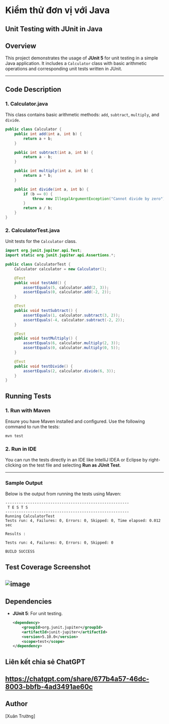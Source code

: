 # Kiểm thử đơn vị với Java
## Unit Testing with JUnit in Java

## Overview
This project demonstrates the usage of **JUnit 5** for unit testing in a simple Java application. It includes a `Calculator` class with basic arithmetic operations and corresponding unit tests written in JUnit.

---

## Code Description

### 1. **Calculator.java**
This class contains basic arithmetic methods: `add`, `subtract`, `multiply`, and `divide`.

```java
public class Calculator {
    public int add(int a, int b) {
        return a + b;
    }

    public int subtract(int a, int b) {
        return a - b;
    }

    public int multiply(int a, int b) {
        return a * b;
    }

    public int divide(int a, int b) {
        if (b == 0) {
            throw new IllegalArgumentException("Cannot divide by zero");
        }
        return a / b;
    }
}
```

### 2. **CalculatorTest.java**
Unit tests for the `Calculator` class.

```java
import org.junit.jupiter.api.Test;
import static org.junit.jupiter.api.Assertions.*;

public class CalculatorTest {
    Calculator calculator = new Calculator();

    @Test
    public void testAdd() {
        assertEquals(5, calculator.add(2, 3));
        assertEquals(0, calculator.add(-2, 2));
    }

    @Test
    public void testSubtract() {
        assertEquals(1, calculator.subtract(3, 2));
        assertEquals(-4, calculator.subtract(-2, 2));
    }

    @Test
    public void testMultiply() {
        assertEquals(6, calculator.multiply(2, 3));
        assertEquals(0, calculator.multiply(0, 5));
    }

    @Test
    public void testDivide() {
        assertEquals(2, calculator.divide(6, 3));
    }
}

````

## Running Tests

### 1. **Run with Maven**
Ensure you have Maven installed and configured. Use the following command to run the tests:
```bash
mvn test
```

### 2. **Run in IDE**
You can run the tests directly in an IDE like IntelliJ IDEA or Eclipse by right-clicking on the test file and selecting **Run as JUnit Test**.

---


### Sample Output
Below is the output from running the tests using Maven:
```
-------------------------------------------------------
 T E S T S
-------------------------------------------------------
Running CalculatorTest
Tests run: 4, Failures: 0, Errors: 0, Skipped: 0, Time elapsed: 0.012 sec

Results :

Tests run: 4, Failures: 0, Errors: 0, Skipped: 0

BUILD SUCCESS
```

## Test Coverage Screenshot
![image](https://github.com/user-attachments/assets/5be8893b-2a7e-4fda-ae63-7289399b88d6)
---

## Dependencies

- **JUnit 5**: For unit testing.
  ```xml
  <dependency>
      <groupId>org.junit.jupiter</groupId>
      <artifactId>junit-jupiter</artifactId>
      <version>5.10.0</version>
      <scope>test</scope>
  </dependency>
  ```

## Liên kết chia sẻ ChatGPT
https://chatgpt.com/share/677b4a57-46dc-8003-bbfb-4ad3491ae60c
---

## Author
[Xuân Trường]
